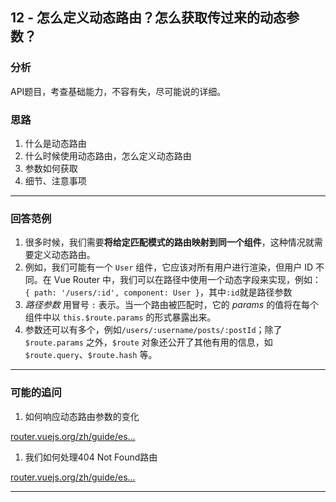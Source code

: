 ## 12 - 怎么定义动态路由？怎么获取传过来的动态参数？

### 分析

API题目，考查基础能力，不容有失，尽可能说的详细。

### 思路

1. 什么是动态路由
2. 什么时候使用动态路由，怎么定义动态路由
3. 参数如何获取
4. 细节、注意事项

------

### 回答范例

1. 很多时候，我们需要**将给定匹配模式的路由映射到同一个组件**，这种情况就需要定义动态路由。
2. 例如，我们可能有一个 `User` 组件，它应该对所有用户进行渲染，但用户 ID 不同。在 Vue Router 中，我们可以在路径中使用一个动态字段来实现，例如：`{ path: '/users/:id', component: User }`，其中`:id`就是路径参数
3. *路径参数* 用冒号 `:` 表示。当一个路由被匹配时，它的 *params* 的值将在每个组件中以 `this.$route.params` 的形式暴露出来。
4. 参数还可以有多个，例如`/users/:username/posts/:postId`；除了 `$route.params` 之外，`$route` 对象还公开了其他有用的信息，如 `$route.query`、`$route.hash` 等。

------

### 可能的追问

1. 如何响应动态路由参数的变化

[router.vuejs.org/zh/guide/es…](https://link.juejin.cn/?target=https%3A%2F%2Frouter.vuejs.org%2Fzh%2Fguide%2Fessentials%2Fdynamic-matching.html%23%E5%93%8D%E5%BA%94%E8%B7%AF%E7%94%B1%E5%8F%82%E6%95%B0%E7%9A%84%E5%8F%98%E5%8C%96)

1. 我们如何处理404 Not Found路由

[router.vuejs.org/zh/guide/es…](https://link.juejin.cn/?target=https%3A%2F%2Frouter.vuejs.org%2Fzh%2Fguide%2Fessentials%2Fdynamic-matching.html%23%E6%8D%95%E8%8E%B7%E6%89%80%E6%9C%89%E8%B7%AF%E7%94%B1%E6%88%96-404-not-found-%E8%B7%AF%E7%94%B1)

------

## 